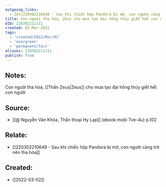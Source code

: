 ```yaml
---
outgoing_links:
  - Zet/220302210649 - Sau khi chiếc hộp Pandora bị mở, con người càng trở nên tha hóa
title: Con người tha hóa, Zeus cho mưa tạo đại hồng thủy giết hết con người
UID: 220302211111
created: 02-Mar-2022
tags:
  - 'created/2022/Mar/02'
  - 'evergreen'
  - 'permanent/fact'
aliases: 220302211111
publish: True
---
```

## Notes:
Con người tha hóa, [[Thần Zeus|Zeus]] cho mưa tạo đại hồng thủy giết hết con người

## Source:
- [[@ Nguyễn Văn Khỏa, Thần thoại Hy Lạp]] (ebook mobi Tve-4u) p.102

## Relate:
- [[220302210649 - Sau khi chiếc hộp Pandora bị mở, con người càng trở nên tha hóa]]
## Created:
- [[2022-03-02]]

